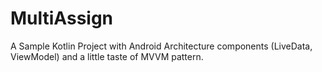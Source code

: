 # MultiAssign

A Sample Kotlin Project with Android Architecture components (LiveData, ViewModel) and a little taste of MVVM pattern.
